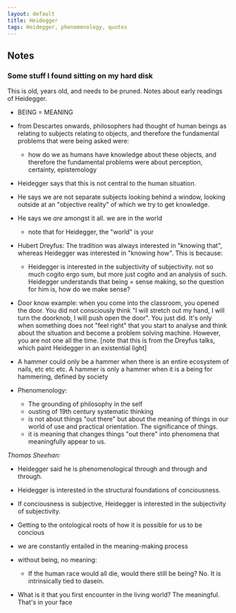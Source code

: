 ```yaml
---
layout: default
title: Heidegger
tags: Heidegger, phenomenology, quotes
---
```


## Notes

### Some stuff I found sitting on my hard disk

This is old, years old, and needs to be pruned. Notes about early readings of
Heidegger.


* BEING = MEANING
* from Descartes onwards, philosophers had thought of human beings as relating
  to subjects relating to objects, and therefore the fundamental problems that
  were being asked were:
    * how do we as humans have knowledge about these objects, and therefore
      the fundamental problems were about perception, certainty, epistemology
* Heidegger says that this is not central to the human situation.
* He says we are not separate subjects looking behind a window, looking outside
  at an "objective reality" of which we try to get knowledge.
* He says we _are_ amongst it all. we are in the world
    * note that for Heidegger, the "world" is your 

* Hubert Dreyfus: The tradition was always interested in "knowing that",
  whereas Heidegger was interested in "knowing how". This is because:
    * Heidegger is interested in the subjectivity of subjectivity. not so much
      cogito ergo sum, but more just cogito and an analysis of such. Heidegger
      understands that being = sense making, so the question for him is, how do
      we make sense?

* Door know example: when you come into the classroom, you opened the door. You
  did not consciously think "I will stretch out my hand, I will turn the
  doorknob, I will push open the door". You just did. It's only when something
  does not "feel right" that you start to analyse and think about the situation
  and become a problem solving machine. However, you are not one all the time.
  [note that this is from the Dreyfus talks, which paint Heidegger in an
  existential light]

* A hammer could only be a hammer when there is an entire ecosystem of nails,
  etc etc etc. A hammer is only a hammer when it is a being for hammering,
  defined by society

* Phenomenology:
    * The grounding of philosophy in the self
    * ousting of 19th century systematic thinking
    * is not about things "out there" but about the meaning of things in our
      world of use and practical orientation. The significance of things.
    * it is meaning that changes things "out there" into phenomena that
      meaningfully appear to us.

*Thomas Sheehan:*

* Heidegger said he is phenomenological through and through and through. 
* Heidegger is interested in the structural foundations of conciousness.
* If conciousness  is subjective, Heidegger is interested in the subjectivity
  of subjectivity.
* Getting to the ontological roots of how it is possible for us to be concious
* we are constantly entailed in the meaning-making process
* without being, no meaning:
    * If the human race would all die, would there still be being? No. It is
      intrinsically tied to dasein.

* What is it that you first encounter in the living world? The meaningful.
  That's in your face


